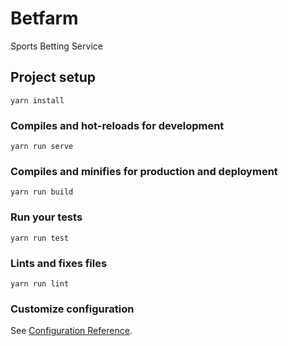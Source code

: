 # Betfarm

Sports Betting Service

## Project setup

```
yarn install
```

### Compiles and hot-reloads for development

```
yarn run serve
```

### Compiles and minifies for production and deployment

```
yarn run build
```

### Run your tests

```
yarn run test
```

### Lints and fixes files

```
yarn run lint
```

### Customize configuration

See [Configuration Reference](https://cli.vuejs.org/config/).
